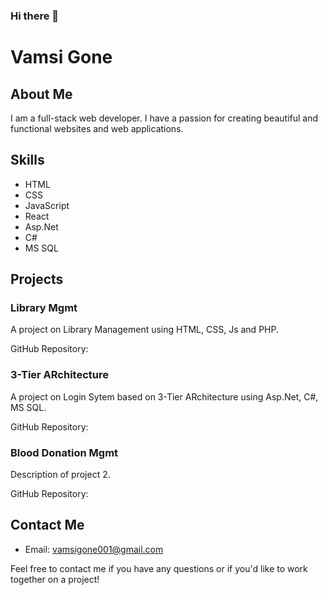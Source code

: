 ### Hi there 👋

# Vamsi Gone

## About Me

I am a full-stack web developer. I have a passion for creating beautiful and functional websites and web applications.

## Skills

- HTML
- CSS
- JavaScript
- React
- Asp.Net
- C#
- MS SQL

## Projects

### Library Mgmt

A project on Library Management using HTML, CSS, Js and PHP.

GitHub Repository: []()


### 3-Tier ARchitecture

A project on Login Sytem based on 3-Tier ARchitecture  using Asp.Net, C#, MS SQL.

GitHub Repository: []()


### Blood Donation Mgmt

Description of project 2.

GitHub Repository: []()


## Contact Me

- Email: vamsigone001@gmail.com

Feel free to contact me if you have any questions or if you'd like to work together on a project!
